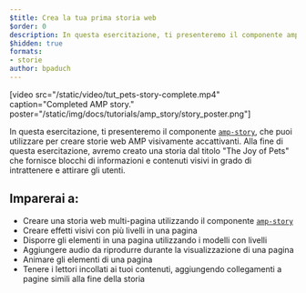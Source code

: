 ```yaml
---
$title: Crea la tua prima storia web
$order: 0
description: In questa esercitazione, ti presenteremo il componente amp-story, che puoi utilizzare per creare storie web AMP visivamente accattivanti. Alla fine di questa esercitazione, ...
$hidden: true
formats:
- storie
author: bpaduch
---
```


[video src="/static/video/tut_pets-story-complete.mp4" caption="Completed AMP story." poster="/static/img/docs/tutorials/amp_story/story_poster.png"]

In questa esercitazione, ti presenteremo il componente [`amp-story`](../../../../documentation/components/reference/amp-story.md), che puoi utilizzare per creare storie web AMP visivamente accattivanti. Alla fine di questa esercitazione, avremo creato una storia dal titolo "The Joy of Pets" che fornisce blocchi di informazioni e contenuti visivi in grado di intrattenere e attirare gli utenti.

## Imparerai a:

- Creare una storia web multi-pagina utilizzando il componente [`amp-story`](../../../../documentation/components/reference/amp-story.md)
- Creare effetti visivi con più livelli in una pagina
- Disporre gli elementi in una pagina utilizzando i modelli con livelli
- Aggiungere audio da riprodurre durante la visualizzazione di una pagina
- Animare gli elementi di una pagina
- Tenere i lettori incollati ai tuoi contenuti, aggiungendo collegamenti a pagine simili alla fine della storia

